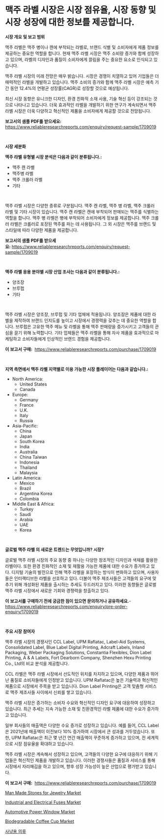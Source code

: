 <p><h1>맥주 라벨 시장은 시장 점유율, 시장 동향 및 시장 성장에 대한 정보를 제공합니다.</h1></p><p><strong>시장 개요 및 보고 범위</strong></p>
<p><p>맥주 라벨은 맥주 병이나 캔에 부착되는 라벨로, 브랜드 식별 및 소비자에게 제품 정보를 제공하는 중요한 역할을 합니다. 현재 맥주 라벨 시장은 맥주 소비량 증가와 함께 성장하고 있으며, 라벨의 디자인과 품질이 소비자에게 끌림을 주는 중요한 요소로 인식되고 있습니다.</p><p>맥주 라벨 시장의 미래 전망은 매우 밝습니다. 시장은 경쟁이 치열하고 있어 기업들은 더 매력적인 라벨을 개발하고 있습니다. 맥주 소비의 증가와 함께 맥주 라벨 시장은 예측 기간 동안 12.4%의 연평균 성장률(CAGR)로 성장할 것으로 예상됩니다.</p><p>최신 시장 동향은 유니크한 디자인, 환경 친화적 소재 사용, 기술 혁신 등이 강조되는 것으로 나타나고 있습니다. 더욱 효과적인 라벨을 개발하기 위한 연구가 계속되면서 맥주 라벨 시장은 더욱 다양하고 혁신적인 제품을 소비자에게 제공할 것으로 전망됩니다.</p></p>
<p><strong>보고서의 샘플 PDF를 받으세요:</strong> <a href="https://www.reliableresearchreports.com/enquiry/request-sample/1709019">https://www.reliableresearchreports.com/enquiry/request-sample/1709019</a></p>
<p>&nbsp;</p>
<p><strong>시장 세분화</strong></p>
<p><strong>맥주 라벨 유형별 시장 분석은 다음과 같이 분류됩니다.:</strong></p>
<p><ul><li>맥주 캔 라벨</li><li>맥주병 라벨</li><li>맥주 크롤러 라벨</li><li>기타</li></ul></p>
<p>&nbsp;</p>
<p><p>맥주 라벨 시장은 다양한 종류로 구분됩니다. 맥주 캔 라벨, 맥주 병 라벨, 맥주 크롤러 라벨 및 기타 시장이 있습니다. 맥주 캔 라벨은 캔에 부착되어 판매되는 맥주를 식별하는 역할을 합니다. 맥주 병 라벨은 병에 부착되어 소비자에게 정보를 제공합니다. 맥주 크롤러 라벨은 크롤러로 포장된 맥주를 파는 데 사용됩니다. 그 외 시장은 맥주를 브랜드 및 스타일에 따라 다양한 제품을 제공합니다.</p></p>
<p><strong>보고서의 샘플 PDF를 받으세요:</strong>&nbsp;<a href="https://www.reliableresearchreports.com/enquiry/request-sample/1709019">https://www.reliableresearchreports.com/enquiry/request-sample/1709019</a></p>
<p>&nbsp;</p>
<p><strong> 맥주 라벨 응용 분야별 시장 산업 조사는 다음과 같이 분류됩니다.:</strong></p>
<p><ul><li>양조장</li><li>브루펍</li><li>기타</li></ul></p>
<p>&nbsp;</p>
<p><p>맥주 라벨 시장은 양조장, 브루펍 및 기타 업체에 적용됩니다. 양조장은 제품에 대한 라벨을 제작하여 브랜드 인지도를 높이고 시장에서 경쟁력을 갖추는 데 중요한 역할을 합니다. 브루펍은 고유한 맥주 메뉴 및 라벨을 통해 맥주 판매량을 증가시키고 고객들의 관심을 끌기 위해 노력합니다. 기타 업체들은 맥주 라벨을 통해 자사 제품을 효과적으로 마케팅하고 소비자들에게 인상적인 브랜드 경험을 제공합니다.</p></p>
<p><strong>이 보고서 구매:</strong>&nbsp; <a href="https://www.reliableresearchreports.com/purchase/1709019">https://www.reliableresearchreports.com/purchase/1709019</a></p>
<p>&nbsp;</p>
<p><strong>지역 측면에서 맥주 라벨 지역별로 이용 가능한 시장 플레이어는 다음과 같습니다.:</strong></p>
<p><ul>
    <li>
        North America:
        <ul>
            <li>United States</li>
            <li>Canada</li>
        </ul>
    </li>
    <li>
        Europe:
        <ul>
            <li>Germany</li>
            <li>France</li>
            <li>U.K.</li>
            <li>Italy</li>
            <li>Russia</li>
        </ul>
    </li>
    <li>
        Asia-Pacific:
        <ul>
            <li>China</li>
            <li>Japan</li>
            <li>South Korea</li>
            <li>India</li>
            <li>Australia</li>
            <li>China Taiwan</li>
            <li>Indonesia</li>
            <li>Thailand</li>
            <li>Malaysia</li>
        </ul>
    </li>
    <li>
        Latin America:
        <ul>
            <li>Mexico</li>
            <li>Brazil</li>
            <li>Argentina Korea</li>
            <li>Colombia</li>
        </ul>
    </li>
    <li>
        Middle East & Africa:
        <ul>
            <li>Turkey</li>
            <li>Saudi</li>
            <li>Arabia</li>
            <li>UAE</li>
            <li>Korea</li>
        </ul>
    </li>
    </ul></p>
<p>&nbsp;</p>
<p><strong>글로벌 맥주 라벨 의 새로운 트렌드는 무엇입니까? 시장?</strong></p>
<p><p>글로벌 맥주 라벨 시장의 주요 동향 중 하나는 다양한 창조적인 디자인과 색채를 활용한 라벨이다. 또한 환경 친화적인 소재 및 재활용 가능한 제품에 대한 수요가 증가하고 있다. 디지털 기술의 발전으로 인해 맥주 라벨을 포장하는 방식이 변화하고 있으며, 사용자들은 인터랙티브한 라벨을 선호하고 있다. 더불어 맥주 제조사들은 고객들의 요구에 맞추기 위해 개성화된 제품을 출시하는 추세도 두드러지고 있다. 이러한 동향들은 글로벌 맥주 라벨 시장에서 새로운 기회와 경쟁력을 창출하고 있다.</p></p>
<p><strong>이 보고서를 구매하기 전에 궁금한 점이 있으면 문의하거나 공유하세요.</strong>- <a href="https://www.reliableresearchreports.com/enquiry/pre-order-enquiry/1709019">https://www.reliableresearchreports.com/enquiry/pre-order-enquiry/1709019</a></p>
<p>&nbsp;</p>
<p><strong>주요 시장 참여자</strong></p>
<p><p>맥주 라벨 시장의 경쟁사인 CCL Label, UPM Raflatac, Label-Aid Systems, Consolidated Label, Blue Label Digital Printing, Adcraft Labels, Inland Packaging, Weber Packaging Solutions, Constantia Flexibles, Dion Label Printing, A & A Labels, Fort Dearborn Company, Shenzhen Hexu Printing Co., Ltd의 비교 분석을 제공합니다.</p><p>CCL 라벨은 맥주 라벨 시장에서 선도적인 위치를 차지하고 있으며, 다양한 제품과 뛰어난 품질로 소비자들에게 인정받고 있습니다. UPM Raflatac은 높은 기술력과 혁신적인 제품으로 시장에서 주목을 받고 있습니다. Dion Label Printing은 고객 맞춤형 서비스로 맥주 제조사들 사이에서 신뢰를 쌓고 있습니다.</p><p>맥주 라벨 시장은 증가하는 소비자 수요와 혁신적인 디자인 요구에 대응하여 성장하고 있습니다. 최근 추세는 지속 가능한 소재 및 친환경적인 라벨 제품에 대한 수요가 증가하고 있습니다.</p><p>일부 회사들의 매출액은 다양한 수요 증가로 성장하고 있습니다. 예를 들어, CCL Label은 2021년에 매출액이 이전보다 10% 증가하여 시장에서 큰 성과를 거두었습니다. 또한, UPM Raflatac은 최근 몇 년간 연간 매출액이 꾸준하게 증가하고 있으며, 전 세계적으로 시장 점유율을 확대하고 있습니다.</p><p>맥주 라벨 시장은 계속해서 성장하고 있으며, 고객들의 다양한 요구에 대응하기 위해 기업들은 혁신적인 제품을 개발하고 있습니다. 이러한 경쟁사들은 품질과 서비스를 통해 시장에서 자리매김을 하고 있으며, 향후 성장 가능성이 높은 산업으로 평가받고 있습니다.</p></p>
<p><strong>이 보고서 구매:</strong>&nbsp;&nbsp;<a href="https://www.reliableresearchreports.com/purchase/1709019">https://www.reliableresearchreports.com/purchase/1709019</a></p>
<p><p><a href="https://github.com/JameTravis/Market-Research-Report-List-4/blob/main/man-made-stones-for-jewelry-market.md">Man Made Stones for Jewelry Market</a></p><p><a href="https://issuu.com/reportprime-2/docs/industrial-and-electrical-fuses-market-size-2030.p">Industrial and Electrical Fuses Market</a></p><p><a href="https://cute-banjo-8ca.notion.site/Global-Automotive-Power-Window-Market-by-Types-Applications-and-Major-Players-with-Regional-Growt-4060971485c94d69a26e623185591e76">Automotive Power Window Market</a></p><p><a href="https://github.com/vimar16th/Market-Research-Report-List-3/blob/main/biodegradable-coffee-cup-market.md">Biodegradable Coffee Cup Market</a></p><p><a href="https://github.com/laholand/Market-Research-Report-List-3/blob/main/61670273261.md">사냥용 의류</a></p></p>
